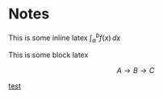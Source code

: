 # Notes

This is some inline latex $\int_a^b f(x)\,dx$

This is some block latex

$$A\to B\to C$$

[test](math/test.md)